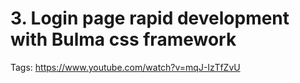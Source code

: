 # 3. Login page rapid development with Bulma css framework

Tags: https://www.youtube.com/watch?v=mqJ-IzTfZvU
